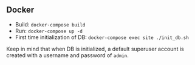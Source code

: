 ## Docker

- Build: `docker-compose build`
- Run: `docker-compose up -d`
- First time initialization of DB: `docker-compose exec site ./init_db.sh`

Keep in mind that when DB is initialized, a default superuser account is created with a username and password of `admin`.
